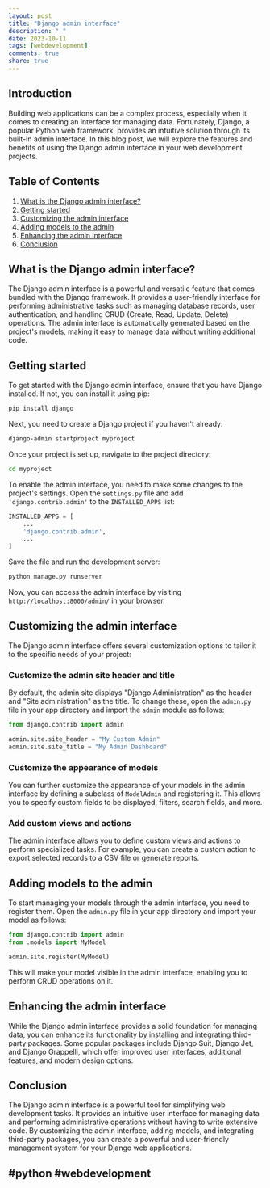 ```yaml
---
layout: post
title: "Django admin interface"
description: " "
date: 2023-10-11
tags: [webdevelopment]
comments: true
share: true
---
```


## Introduction

Building web applications can be a complex process, especially when it comes to creating an interface for managing data. Fortunately, Django, a popular Python web framework, provides an intuitive solution through its built-in admin interface. In this blog post, we will explore the features and benefits of using the Django admin interface in your web development projects.

## Table of Contents

1. [What is the Django admin interface?](#what-is-the-django-admin-interface)
2. [Getting started](#getting-started)
3. [Customizing the admin interface](#customizing-the-admin-interface)
4. [Adding models to the admin](#adding-models-to-the-admin)
5. [Enhancing the admin interface](#enhancing-the-admin-interface)
6. [Conclusion](#conclusion)


## What is the Django admin interface?

The Django admin interface is a powerful and versatile feature that comes bundled with the Django framework. It provides a user-friendly interface for performing administrative tasks such as managing database records, user authentication, and handling CRUD (Create, Read, Update, Delete) operations. The admin interface is automatically generated based on the project's models, making it easy to manage data without writing additional code.


## Getting started

To get started with the Django admin interface, ensure that you have Django installed. If not, you can install it using pip:

```bash
pip install django
```

Next, you need to create a Django project if you haven't already:

```bash
django-admin startproject myproject
```

Once your project is set up, navigate to the project directory:

```bash
cd myproject
```

To enable the admin interface, you need to make some changes to the project's settings. Open the `settings.py` file and add `'django.contrib.admin'` to the `INSTALLED_APPS` list:


```python
INSTALLED_APPS = [
    ...
    'django.contrib.admin',
    ...
]
```

Save the file and run the development server:

```bash
python manage.py runserver
```

Now, you can access the admin interface by visiting `http://localhost:8000/admin/` in your browser.


## Customizing the admin interface

The Django admin interface offers several customization options to tailor it to the specific needs of your project:

### Customize the admin site header and title

By default, the admin site displays "Django Administration" as the header and "Site administration" as the title. To change these, open the `admin.py` file in your app directory and import the `admin` module as follows:

```python
from django.contrib import admin

admin.site.site_header = "My Custom Admin"
admin.site.site_title = "My Admin Dashboard"
```

### Customize the appearance of models

You can further customize the appearance of your models in the admin interface by defining a subclass of `ModelAdmin` and registering it. This allows you to specify custom fields to be displayed, filters, search fields, and more.

### Add custom views and actions

The admin interface allows you to define custom views and actions to perform specialized tasks. For example, you can create a custom action to export selected records to a CSV file or generate reports.

## Adding models to the admin

To start managing your models through the admin interface, you need to register them. Open the `admin.py` file in your app directory and import your model as follows:

```python
from django.contrib import admin
from .models import MyModel

admin.site.register(MyModel)
```

This will make your model visible in the admin interface, enabling you to perform CRUD operations on it.

## Enhancing the admin interface

While the Django admin interface provides a solid foundation for managing data, you can enhance its functionality by installing and integrating third-party packages. Some popular packages include Django Suit, Django Jet, and Django Grappelli, which offer improved user interfaces, additional features, and modern design options.

## Conclusion

The Django admin interface is a powerful tool for simplifying web development tasks. It provides an intuitive user interface for managing data and performing administrative operations without having to write extensive code. By customizing the admin interface, adding models, and integrating third-party packages, you can create a powerful and user-friendly management system for your Django web applications.

## #python #webdevelopment